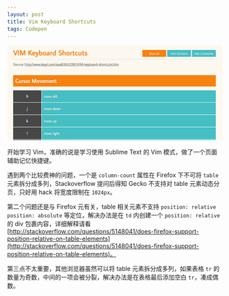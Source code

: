 ```yaml
---
layout: post
title: Vim Keyboard Shortcuts
tags: Codepen
---
```


[![Vim Keyboard Shortcuts](/upload/2013/codepen-3.jpg)](http://codepen.io/P233/pen/jrxzE)

开始学习 Vim，准确的说是学习使用 Sublime Text 的 Vim 模式，做了一个页面辅助记忆快捷键。

遇到两个比较费神的问题，一个是 `column-count` 属性在 Firefox 下不可将 `table` 元素拆分成多列，Stackoverflow 提问后得知 Gecko 不支持对 table 元素动态分页，只好用 hack 将宽度限制在 `1024px`。

第二个问题还是与 Firefox 元有关，table 相关元素不支持 `position: relative`  `position: absolute` 等定位，解决办法是在 `td` 内创建一个 `position: relative` 的 div 包裹内容，详细解释请看 [http://stackoverflow.com/questions/5148041/does-firefox-support-position-relative-on-table-elements](http://stackoverflow.com/questions/5148041/does-firefox-support-position-relative-on-table-elements)。

第三点不太重要，其他浏览器虽然可以将 table 元素拆分成多列，如果表格 `tr` 的数量为奇数，中间的一项会被分裂，解决办法是在表格最后添加空白 `tr`，凑成偶数。
